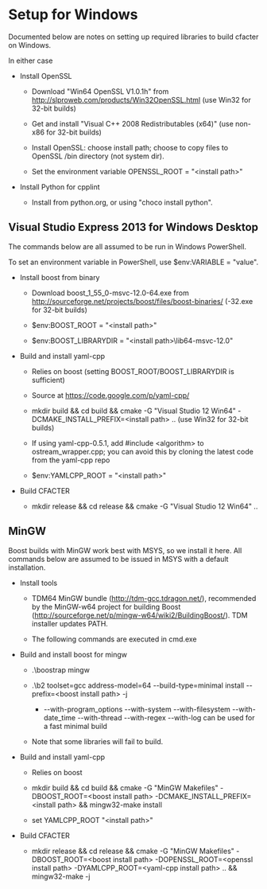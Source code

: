 # Setup for Windows

Documented below are notes on setting up required libraries to build cfacter on Windows.

In either case

*   Install OpenSSL

    * Download "Win64 OpenSSL V1.0.1h" from <http://slproweb.com/products/Win32OpenSSL.html> (use Win32 for 32-bit builds)

    * Get and install "Visual C++ 2008 Redistributables (x64)" (use non-x86 for 32-bit builds)

    * Install OpenSSL: choose install path; choose to copy files to OpenSSL /bin directory (not system dir).

	* Set the environment variable OPENSSL_ROOT = "\<install path\>"

*   Install Python for cpplint

	* Install from python.org, or using "choco install python".


## Visual Studio Express 2013 for Windows Desktop

The commands below are all assumed to be run in Windows PowerShell.

To set an environment variable in PowerShell, use $env:VARIABLE = "value".

*   Install boost from binary

    * Download boost_1_55_0-msvc-12.0-64.exe from <http://sourceforge.net/projects/boost/files/boost-binaries/> (-32.exe for 32-bit builds)
    
    * $env:BOOST_ROOT = "\<install path\>"

    * $env:BOOST_LIBRARYDIR = "\<install path\>\lib64-msvc-12.0"

*   Build and install yaml-cpp

    * Relies on boost (setting BOOST_ROOT/BOOST_LIBRARYDIR is sufficient)

    * Source at <https://code.google.com/p/yaml-cpp/>

    * mkdir build && cd build && cmake -G "Visual Studio 12 Win64" -DCMAKE_INSTALL_PREFIX=\<install path\> .. (use Win32 for 32-bit builds)

    * If using yaml-cpp-0.5.1, add #include \<algorithm\> to ostream_wrapper.cpp; you can avoid this by cloning the latest code from the yaml-cpp repo

    * $env:YAMLCPP_ROOT = "\<install path\>"

*   Build CFACTER

    * mkdir release && cd release && cmake -G "Visual Studio 12 Win64" ..

## MinGW

Boost builds with MinGW work best with MSYS, so we install it here. All commands below are assumed to be issued in MSYS with a default installation.

*   Install tools

    * TDM64 MinGW bundle (<http://tdm-gcc.tdragon.net/>), recommended by the MinGW-w64 project for building Boost (<http://sourceforge.net/p/mingw-w64/wiki2/BuildingBoost/>). TDM installer updates PATH.

    * The following commands are executed in cmd.exe

*   Build and install boost for mingw

    * .\boostrap mingw

    * .\b2 toolset=gcc address-model=64 --build-type=minimal install --prefix=\<boost install path\> -j
        * --with-program_options --with-system --with-filesystem --with-date_time --with-thread --with-regex --with-log can be used for a fast minimal build

    * Note that some libraries will fail to build.

*   Build and install yaml-cpp

    * Relies on boost

    * mkdir build && cd build && cmake -G "MinGW Makefiles" -DBOOST_ROOT=\<boost install path\> -DCMAKE_INSTALL_PREFIX=\<install path\> && mingw32-make install

    * set YAMLCPP_ROOT "\<install path\>"

*   Build CFACTER

    * mkdir release && cd release && cmake -G "MinGW Makefiles" -DBOOST_ROOT=\<boost install path\> -DOPENSSL_ROOT=\<openssl install path\> -DYAMLCPP_ROOT=\<yaml-cpp install path\> .. && mingw32-make -j
